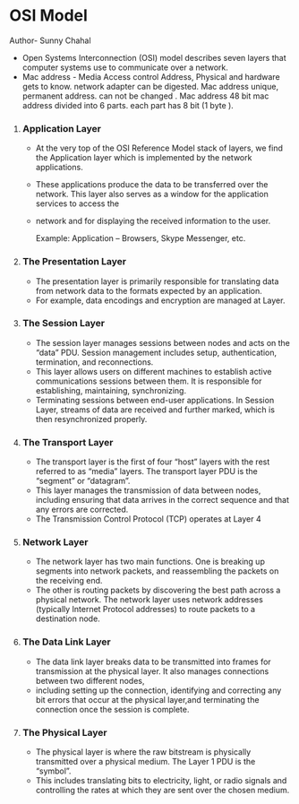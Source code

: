# OSI Model
Author- Sunny Chahal
- Open Systems Interconnection (OSI) model describes seven layers that computer systems use to communicate over a network.  
- Mac address - Media Access control Address, Physical and hardware gets to know. network adapter can be digested. Mac address unique, permanent address.
  can not be changed . Mac address 48 bit mac address divided into 6 parts. each part has 8 bit (1 byte ).

1. ### Application Layer 
   -  At the very top of the OSI Reference Model stack of layers, we find the Application layer which is implemented by the network applications.
   -  These applications produce the data to be transferred over the network. This layer also serves as a window for the application services to access the 
   -  network and for displaying the received information to the user. 
 
      Example: Application – Browsers, Skype Messenger, etc. 

2. ### The Presentation Layer
  
   -  The presentation layer is primarily responsible for translating data from network data to the formats expected by an application.
   -  For example, data encodings and encryption are managed at Layer.

3. ### The Session Layer

   -  The session layer manages sessions between nodes and acts on the “data” PDU. Session management includes setup, authentication, termination, and reconnections.
   -  This layer allows users on different machines to establish active communications sessions between them. It is responsible for establishing, maintaining, synchronizing.
   -  Terminating sessions between end-user applications. In Session Layer, streams of data are received and further marked, which is then resynchronized properly.
 
4. ### The Transport Layer

   -  The transport layer is the first of four “host” layers with the rest referred to as “media” layers. The transport layer PDU is the “segment” or “datagram”.
   -  This layer manages the transmission of data between nodes, including ensuring that data arrives in the correct sequence and that any errors are corrected.
   -  The Transmission Control Protocol (TCP) operates at Layer 4
 
5. ### Network Layer

   -  The network layer has two main functions. One is breaking up segments into network packets, and reassembling the packets on the receiving end.
   -  The other is routing packets by discovering the best path across a physical network. The network layer uses network addresses (typically Internet Protocol addresses) to route packets to a destination node.

6. ### The Data Link Layer

   -  The data link layer breaks data to be transmitted into frames for transmission at the physical layer. It also manages connections between two different nodes,
   -  including setting up the connection, identifying and correcting any bit errors that occur at the physical layer,and terminating the connection once the session is complete.

7. ### The Physical Layer

   -  The physical layer is where the raw bitstream is physically transmitted over a physical medium. The Layer 1 PDU is the “symbol”.
   -  This includes translating bits to electricity, light, or radio signals and controlling the rates at which they are sent over the chosen medium.